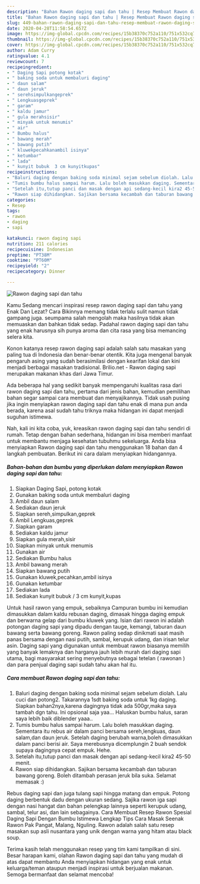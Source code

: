```yaml
---
description: "Bahan Rawon daging sapi dan tahu | Resep Membuat Rawon daging sapi dan tahu Yang Enak Banget"
title: "Bahan Rawon daging sapi dan tahu | Resep Membuat Rawon daging sapi dan tahu Yang Enak Banget"
slug: 449-bahan-rawon-daging-sapi-dan-tahu-resep-membuat-rawon-daging-sapi-dan-tahu-yang-enak-banget
date: 2020-04-28T11:58:54.657Z
image: https://img-global.cpcdn.com/recipes/15b38370c752a110/751x532cq70/rawon-daging-sapi-dan-tahu-foto-resep-utama.jpg
thumbnail: https://img-global.cpcdn.com/recipes/15b38370c752a110/751x532cq70/rawon-daging-sapi-dan-tahu-foto-resep-utama.jpg
cover: https://img-global.cpcdn.com/recipes/15b38370c752a110/751x532cq70/rawon-daging-sapi-dan-tahu-foto-resep-utama.jpg
author: Adam Curry
ratingvalue: 4.1
reviewcount: 7
recipeingredient:
- " Daging Sapi potong kotak"
- " baking soda untuk membaluri daging"
- " daun salam"
- " daun jeruk"
- " serehsimpulkangeprek"
- " Lengkuasgeprek"
- " garam"
- " kaldu jamur"
- " gula merahsisir"
- " minyak untuk menumis"
- " air"
- " Bumbu halus"
- " bawang merah"
- " bawang putih"
- " kluwekpecahkanambil isinya"
- " ketumbar"
- " lada"
- " kunyit bubuk  3 cm kunyitkupas"
recipeinstructions:
- "Baluri daging dengan baking soda minimal sejam sebelum diolah. Lalu cuci dan potong2. Takarannya 1sdt baking soda untuk 1kg daging. Siapkan bahan2nya,karena dagingnya tidak ada 500gr,maka saya tambah dgn tahu. Ini opsional saja yaa... Haluskan bumbu halus, saran saya lebih baik diblender yaaa.."
- "Tumis bumbu halus sampai harum. Lalu boleh masukkan daging. Sementara itu rebus air dalam panci bersama sereh,lengkuas, daun salam,dan daun jeruk. Setelah daging berubah warna,boleh dimasukkan dalam panci berisi air. Saya merebusnya dicemplungin 2 buah sendok supaya dagingnya cepat empuk. Hehe."
- "Setelah itu,tutup panci dan masak dengan api sedang-kecil kira2 45-50 menit."
- "Rawon siap dihidangkan. Sajikan bersama kecambah dan taburan bawang goreng. Boleh ditambah perasan jeruk bila suka. Selamat memasak :)"
categories:
- Resep
tags:
- rawon
- daging
- sapi

katakunci: rawon daging sapi 
nutrition: 211 calories
recipecuisine: Indonesian
preptime: "PT38M"
cooktime: "PT60M"
recipeyield: "2"
recipecategory: Dinner

---
```



![Rawon daging sapi dan tahu](https://img-global.cpcdn.com/recipes/15b38370c752a110/751x532cq70/rawon-daging-sapi-dan-tahu-foto-resep-utama.jpg)

Kamu Sedang mencari inspirasi resep rawon daging sapi dan tahu yang Enak Dan Lezat? Cara Bikinnya memang tidak terlalu sulit namun tidak gampang juga. seumpama salah mengolah maka hasilnya tidak akan memuaskan dan bahkan tidak sedap. Padahal rawon daging sapi dan tahu yang enak harusnya sih punya aroma dan cita rasa yang bisa memancing selera kita.

Konon katanya resep rawon daging sapi adalah salah satu masakan yang paling tua di Indonesia dan benar-benar otentik. Kita juga mengenal banyak pengaruh asing yang sudah berasimilasi dengan kearifan lokal dan kini menjadi berbagai masakan tradisional. Brilio.net - Rawon daging sapi merupakan makanan khas dari Jawa Timur.

Ada beberapa hal yang sedikit banyak mempengaruhi kualitas rasa dari rawon daging sapi dan tahu, pertama dari jenis bahan, kemudian pemilihan bahan segar sampai cara membuat dan menyajikannya. Tidak usah pusing jika ingin menyiapkan rawon daging sapi dan tahu enak di mana pun anda berada, karena asal sudah tahu triknya maka hidangan ini dapat menjadi suguhan istimewa.


Nah, kali ini kita coba, yuk, kreasikan rawon daging sapi dan tahu sendiri di rumah. Tetap dengan bahan sederhana, hidangan ini bisa memberi manfaat untuk membantu menjaga kesehatan tubuhmu sekeluarga. Anda bisa menyiapkan Rawon daging sapi dan tahu menggunakan 18 bahan dan 4 langkah pembuatan. Berikut ini cara dalam menyiapkan hidangannya.

<!--inarticleads1-->

##### Bahan-bahan dan bumbu yang diperlukan dalam menyiapkan Rawon daging sapi dan tahu:

1. Siapkan  Daging Sapi, potong kotak
1. Gunakan  baking soda untuk membaluri daging
1. Ambil  daun salam
1. Sediakan  daun jeruk
1. Siapkan  sereh,simpulkan,geprek
1. Ambil  Lengkuas,geprek
1. Siapkan  garam
1. Sediakan  kaldu jamur
1. Siapkan  gula merah,sisir
1. Siapkan  minyak untuk menumis
1. Gunakan  air
1. Sediakan  Bumbu halus
1. Ambil  bawang merah
1. Siapkan  bawang putih
1. Gunakan  kluwek,pecahkan,ambil isinya
1. Gunakan  ketumbar
1. Sediakan  lada
1. Sediakan  kunyit bubuk / 3 cm kunyit,kupas


Untuk hasil rawon yang empuk, sebaiknya Campuran bumbu ini kemudian dimasukkan dalam kaldu rebusan daging, dimasak hingga daging empuk dan berwarna gelap dari bumbu kluwek yang. Isian dari rawon ini adalah potongan daging sapi yang dipadu dengan tauge, kemangi, taburan daun bawang serta bawang goreng. Rawon paling sedap dinikmati saat masih panas bersama dengan nasi putih, sambal, kerupuk udang, dan irisan telur asin. Daging sapi yang digunakan untuk membuat rawon biasanya memilih yang banyak lemaknya dan harganya jauh lebih murah dari daging sapi utama, bagi masyarakat sering menyebutnya sebagai tetelan ( rawonan ) dan para penjual daging sapi sudah tahu akan hal itu. 

<!--inarticleads2-->

##### Cara membuat Rawon daging sapi dan tahu:

1. Baluri daging dengan baking soda minimal sejam sebelum diolah. Lalu cuci dan potong2. Takarannya 1sdt baking soda untuk 1kg daging. Siapkan bahan2nya,karena dagingnya tidak ada 500gr,maka saya tambah dgn tahu. Ini opsional saja yaa... Haluskan bumbu halus, saran saya lebih baik diblender yaaa..
1. Tumis bumbu halus sampai harum. Lalu boleh masukkan daging. Sementara itu rebus air dalam panci bersama sereh,lengkuas, daun salam,dan daun jeruk. Setelah daging berubah warna,boleh dimasukkan dalam panci berisi air. Saya merebusnya dicemplungin 2 buah sendok supaya dagingnya cepat empuk. Hehe.
1. Setelah itu,tutup panci dan masak dengan api sedang-kecil kira2 45-50 menit.
1. Rawon siap dihidangkan. Sajikan bersama kecambah dan taburan bawang goreng. Boleh ditambah perasan jeruk bila suka. Selamat memasak :)


Rebus daging sapi dan juga tulang sapi hingga matang dan empuk. Potong daging berbentuk dadu dengan ukuran sedang. Sajika rawon iga sapi dengan nasi hangat dan bahan pelengkap lainnya seperti kerupuk udang, sambal, telur asi, dan lain sebagainya. Cara Membuat Resep Rawon Spesial Daging Sapi Dengan Bumbu Istimewa Lengkap Tips Cara Masak Seenak Rawon Pak Pangat, Malang, Nguling. Rawon adalah salah satu resep masakan sup asli nusantara yang unik dengan warna yang hitam atau black soup. 

Terima kasih telah menggunakan resep yang tim kami tampilkan di sini. Besar harapan kami, olahan Rawon daging sapi dan tahu yang mudah di atas dapat membantu Anda menyiapkan hidangan yang enak untuk keluarga/teman ataupun menjadi inspirasi untuk berjualan makanan. Semoga bermanfaat dan selamat mencoba!
